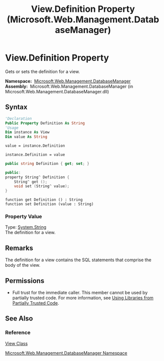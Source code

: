 ﻿---
title: View.Definition Property (Microsoft.Web.Management.DatabaseManager)
TOCTitle: Definition Property
ms:assetid: P:Microsoft.Web.Management.DatabaseManager.View.Definition
ms:mtpsurl: https://msdn.microsoft.com/en-us/library/microsoft.web.management.databasemanager.view.definition(v=VS.90)
ms:contentKeyID: 20476798
ms.date: 05/02/2012
mtps_version: v=VS.90
f1_keywords:
- Microsoft.Web.Management.DatabaseManager.View.Definition
- Microsoft.Web.Management.DatabaseManager.View.get_Definition
- Microsoft.Web.Management.DatabaseManager.View.set_Definition
dev_langs:
- csharp
- jscript
- vb
- cpp
api_location:
- Microsoft.Web.Management.DatabaseManager.dll
api_name:
- Microsoft.Web.Management.DatabaseManager.View.Definition
- Microsoft.Web.Management.DatabaseManager.View.get_Definition
- Microsoft.Web.Management.DatabaseManager.View.set_Definition
api_type:
- Managed
topic_type:
- apiref
- kbSyntax
product_family_name: VS
ROBOTS: INDEX,FOLLOW
---

# View.Definition Property

Gets or sets the definition for a view.

**Namespace:**  [Microsoft.Web.Management.DatabaseManager](microsoft-web-management-databasemanager-namespace.md)  
**Assembly:**  Microsoft.Web.Management.DatabaseManager (in Microsoft.Web.Management.DatabaseManager.dll)

## Syntax

```vb
'Declaration
Public Property Definition As String
'Usage
Dim instance As View
Dim value As String

value = instance.Definition

instance.Definition = value
```

```csharp
public string Definition { get; set; }
```

```cpp
public:
property String^ Definition {
    String^ get ();
    void set (String^ value);
}
```

```jscript
function get Definition () : String
function set Definition (value : String)
```

### Property Value

Type: [System.String](https://msdn.microsoft.com/library/s1wwdcbf)  
The definition for a view.  

## Remarks

The definition for a view contains the SQL statements that comprise the body of the view.

## Permissions

  - Full trust for the immediate caller. This member cannot be used by partially trusted code. For more information, see [Using Libraries from Partially Trusted Code](https://msdn.microsoft.com/library/8skskf63).

## See Also

### Reference

[View Class](view-class-microsoft-web-management-databasemanager.md)

[Microsoft.Web.Management.DatabaseManager Namespace](microsoft-web-management-databasemanager-namespace.md)

